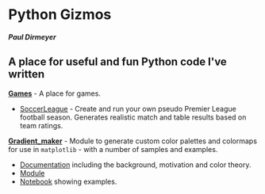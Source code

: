 # Python Gizmos

#### _Paul Dirmeyer_

## A place for useful and fun Python code I've written

**[Games](https://github.com/pdirmeyer/Python_gizmos/tree/main/Games)** - A place for games.
* [SoccerLeague](https://github.com/pdirmeyer/Python_gizmos/blob/main/Games/SoccerLeague.ipynb) - Create and run your own pseudo Premier League football season. Generates realistic match and table results based on team ratings.

**[Gradient_maker](https://github.com/pdirmeyer/Python_gizmos/tree/main/Gradient_maker)** - Module to generate custom color palettes and colormaps for use in `matplotlib` - with a number of samples and examples.
* [Documentation](https://github.com/pdirmeyer/Python_gizmos/blob/main/Gradient_maker/Gradient_maker_documentation.md) including the background, motivation and color theory. 
* [Module](https://github.com/pdirmeyer/Python_gizmos/blob/main/Gradient_maker/gradient_maker.py) 
* [Notebook](https://github.com/pdirmeyer/Python_gizmos/blob/main/Gradient_maker/Gradient_maker_example.ipynb) showing examples.
